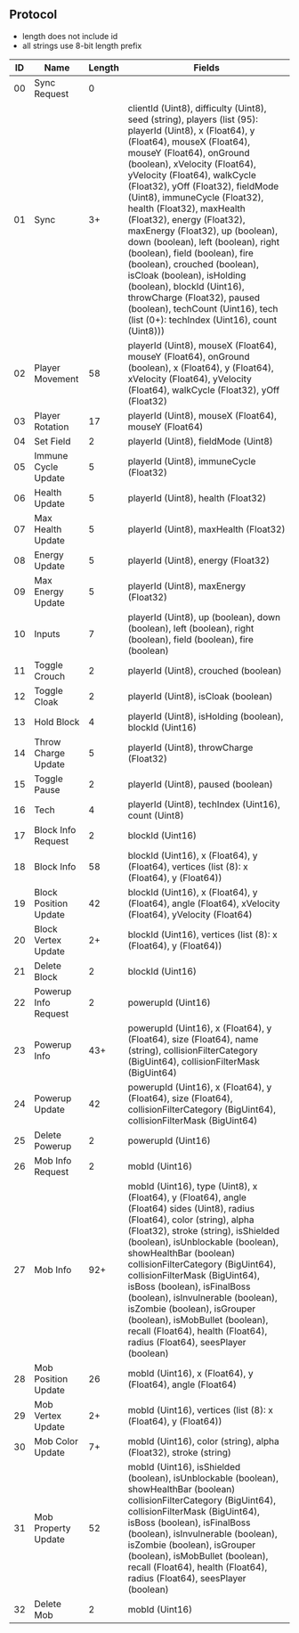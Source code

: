 ## Protocol
- length does not include id
- all strings use 8-bit length prefix

| ID |          Name         | Length | Fields |
| -- | --------------------- | ------ | ------ |
| 00 | Sync Request          | 0      | |
| 01 | Sync                  | 3+     | clientId (Uint8), difficulty (Uint8), seed (string), players (list (95): playerId (Uint8), x (Float64), y (Float64), mouseX (Float64), mouseY (Float64), onGround (boolean), xVelocity (Float64), yVelocity (Float64), walkCycle (Float32), yOff (Float32), fieldMode (Uint8), immuneCycle (Float32), health (Float32), maxHealth (Float32), energy (Float32), maxEnergy (Float32), up (boolean), down (boolean), left (boolean), right (boolean), field (boolean), fire (boolean), crouched (boolean), isCloak (boolean), isHolding (boolean), blockId (Uint16), throwCharge (Float32), paused (boolean), techCount (Uint16), tech (list (0+): techIndex (Uint16), count (Uint8))) |
| 02 | Player Movement       | 58     | playerId (Uint8), mouseX (Float64), mouseY (Float64), onGround (boolean), x (Float64), y (Float64), xVelocity (Float64), yVelocity (Float64), walkCycle (Float32), yOff (Float32) |
| 03 | Player Rotation       | 17     | playerId (Uint8), mouseX (Float64), mouseY (Float64) |
| 04 | Set Field             | 2      | playerId (Uint8), fieldMode (Uint8) |
| 05 | Immune Cycle Update   | 5      | playerId (Uint8), immuneCycle (Float32) |
| 06 | Health Update         | 5      | playerId (Uint8), health (Float32) |
| 07 | Max Health Update     | 5      | playerId (Uint8), maxHealth (Float32) |
| 08 | Energy Update         | 5      | playerId (Uint8), energy (Float32) |
| 09 | Max Energy Update     | 5      | playerId (Uint8), maxEnergy (Float32) |
| 10 | Inputs                | 7      | playerId (Uint8), up (boolean), down (boolean), left (boolean), right (boolean), field (boolean), fire (boolean) |
| 11 | Toggle Crouch         | 2      | playerId (Uint8), crouched (boolean) |
| 12 | Toggle Cloak          | 2      | playerId (Uint8), isCloak (boolean) |
| 13 | Hold Block            | 4      | playerId (Uint8), isHolding (boolean), blockId (Uint16) |
| 14 | Throw Charge Update   | 5      | playerId (Uint8), throwCharge (Float32) |
| 15 | Toggle Pause          | 2      | playerId (Uint8), paused (boolean) |
| 16 | Tech                  | 4      | playerId (Uint8), techIndex (Uint16), count (Uint8) |
| 17 | Block Info Request    | 2      | blockId (Uint16) |
| 18 | Block Info            | 58     | blockId (Uint16), x (Float64), y (Float64), vertices (list (8): x (Float64), y (Float64)) |
| 19 | Block Position Update | 42     | blockId (Uint16), x (Float64), y (Float64), angle (Float64), xVelocity (Float64), yVelocity (Float64) |
| 20 | Block Vertex Update   | 2+     | blockId (Uint16), vertices (list (8): x (Float64), y (Float64)) |
| 21 | Delete Block          | 2      | blockId (Uint16) |
| 22 | Powerup Info Request  | 2      | powerupId (Uint16) |
| 23 | Powerup Info          | 43+    | powerupId (Uint16), x (Float64), y (Float64), size (Float64), name (string), collisionFilterCategory (BigUint64), collisionFilterMask (BigUint64) |
| 24 | Powerup Update        | 42     | powerupId (Uint16), x (Float64), y (Float64), size (Float64), collisionFilterCategory (BigUint64), collisionFilterMask (BigUint64) |
| 25 | Delete Powerup        | 2      | powerupId (Uint16) |
| 26 | Mob Info Request      | 2      | mobId (Uint16) |
| 27 | Mob Info              | 92+    | mobId (Uint16), type (Uint8), x (Float64), y (Float64), angle (Float64) sides (Uint8), radius (Float64), color (string), alpha (Float32), stroke (string), isShielded (boolean), isUnblockable (boolean), showHealthBar (boolean) collisionFilterCategory (BigUint64), collisionFilterMask (BigUint64), isBoss (boolean), isFinalBoss (boolean), isInvulnerable (boolean), isZombie (boolean), isGrouper (boolean), isMobBullet (boolean), recall (Float64), health (Float64), radius (Float64), seesPlayer (boolean) |
| 28 | Mob Position Update   | 26     | mobId (Uint16), x (Float64), y (Float64), angle (Float64) |
| 29 | Mob Vertex Update     | 2+     | mobId (Uint16), vertices (list (8): x (Float64), y (Float64)) |
| 30 | Mob Color Update      | 7+     | mobId (Uint16), color (string), alpha (Float32), stroke (string) |
| 31 | Mob Property Update   | 52     | mobId (Uint16), isShielded (boolean), isUnblockable (boolean), showHealthBar (boolean) collisionFilterCategory (BigUint64), collisionFilterMask (BigUint64), isBoss (boolean), isFinalBoss (boolean), isInvulnerable (boolean), isZombie (boolean), isGrouper (boolean), isMobBullet (boolean), recall (Float64), health (Float64), radius (Float64), seesPlayer (boolean) |
| 32 | Delete Mob            | 2      | mobId (Uint16) |
